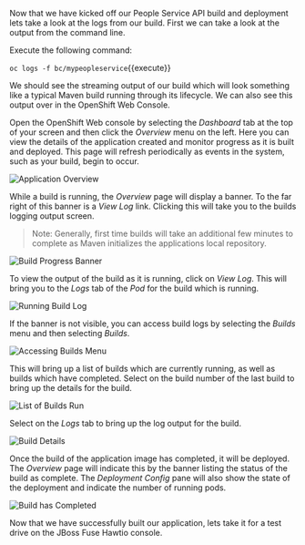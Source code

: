 Now that we have kicked off our People Service API build and deployment lets take a look at the logs from our build. First we can take a look at the output from the command line.

Execute the following command:

`oc logs -f bc/mypeopleservice`{{execute}}

We should see the streaming output of our build which will look something like a typical Maven build running through its lifecycle. We can also see this output over in the OpenShift Web Console.

Open the OpenShift Web console by selecting the _Dashboard_ tab at the top of your screen and then click the _Overview_ menu on the left. Here you can view the details of the application created and monitor progress as it is built and deployed. This page will refresh periodically as events in the system, such as your build, begin to occur.

![Application Overview](../../assets/intro-openshift/fis-deploy-app/02-build-in-progress.png)

While a build is running, the _Overview_ page will display a banner. To the far right of this banner is a _View Log_ link. Clicking this will take you to the builds logging output screen.

> Note: Generally, first time builds will take an additional few minutes to complete as Maven initializes the applications local repository.

![Build Progress Banner](../../assets/intro-openshift/fis-deploy-app/03-build-progress-banner-v2.png)

To view the output of the build as it is running, click on _View Log_. This will bring you to the _Logs_ tab of the _Pod_ for the build which is running.

![Running Build Log](../../assets/intro-openshift/fis-deploy-app/03-running-build-log-v2.png)

If the banner is not visible, you can access build logs by selecting the _Builds_ menu and then selecting _Builds_.

![Accessing Builds Menu](../../assets/intro-openshift/fis-deploy-app/03-accessing-builds-menu.png)

This will bring up a list of builds which are currently running, as well as builds which have completed. Select on the build number of the last build to bring up the details for the build.

![List of Builds Run](../../assets/intro-openshift/fis-deploy-app/03-list-of-builds-run.png)

Select on the _Logs_ tab to bring up the log output for the build.

![Build Details](../../assets/intro-openshift/fis-deploy-app/03-build-details.png)


Once the build of the application image has completed, it will be deployed. The _Overview_ page will indicate this by the banner listing the status of the build as complete. The _Deployment Config_ pane will also show the state of the deployment and indicate the number of running pods.

![Build has Completed](../../assets/intro-openshift/fis-deploy-app/03-build-has-completed.png)

Now that we have successfully built our application, lets take it for a test drive on the JBoss Fuse Hawtio console.  

